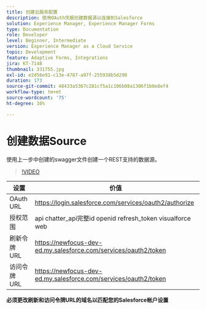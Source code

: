 ```yaml
---
title: 创建云服务配置
description: 使用OAuth凭据创建数据源以连接到Salesforce
solution: Experience Manager, Experience Manager Forms
type: Documentation
role: Developer
level: Beginner, Intermediate
version: Experience Manager as a Cloud Service
topic: Development
feature: Adaptive Forms, Integrations
jira: KT-7148
thumbnail: 331755.jpg
exl-id: e2d56e91-c13e-4787-a97f-255938b5d290
duration: 173
source-git-commit: 48433a5367c281cf5a1c106b08a1306f1b0e8ef4
workflow-type: tm+mt
source-wordcount: '75'
ht-degree: 16%

---
```


# 创建数据Source

使用上一步中创建的swagger文件创建一个REST支持的数据源。

>[!VIDEO](https://video.tv.adobe.com/v/3411548?quality=12&learn=on&captions=chi_hans)

| 设置 | 价值 |
|---------------------|-----------------------------------------------------------------|
| OAuth URL | https://login.salesforce.com/services/oauth2/authorize |
| 授权范围 | api chatter_api完整id openid refresh_token visualforce web |
| 刷新令牌 URL | https://newfocus-dev-ed.my.salesforce.com/services/oauth2/token |
| 访问令牌 URL | https://newfocus-dev-ed.my.salesforce.com/services/oauth2/token |


**必须更改刷新和访问令牌URL的域名以匹配您的Salesforce帐户设置**